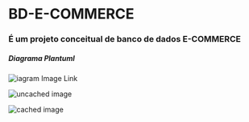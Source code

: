 # BD-E-COMMERCE

### É um projeto conceitual de banco de dados E-COMMERCE

##### Diagrama Plantuml

![iagram Image Link](https://www.plantuml.com/plantuml/png/fLJDQjj04BxlKsnzILjmGg2z21fYJ4nJWfiwnbUnrKwIXLsjkrfHQEZJz907yOjLYcObswEiREBJpe_d-sRcqrmMNZXV6itU-KSmm8LH3u8nhxm6VZMUMcF0PS3OsGbVYf-W1Pzg1Ra7VdB6Z5YtvXExbk7zvO9VpvTiRitBUpLPJBzE5ky_VVvG9LKPwbvbOlEy-MVtmv1BSB1v9e6_snHkGIffaK1ZlE3Z4-7llF1bmIl7klQJaXAApAbU6jX8IbgQEMYCsSttoNAFbREozBP0Nes9nF2DLK8cWHKU7gnJuWYgAw6jYqvhPbqE6KZhS6VRdffTPmQ22_6dXhgpcHAQi9pVVei2Bcl9A6Vv2d9PbqNOu4yRFw87BpeFut1ZCw6Z9AuARt-LhKo3MIE6Dm8DrvB05w15fcmk37ZRxXQ2_16bocfqdM96-YYAj97b4mi-eeSc8Mq57Fm_If5x9OKCN0-crQsKhBoXr8fpAz2d1CAvE9RAWMeWn6YSQ2N2ykqZH9KWs-rzOYIoKCn8Ewt5wMnnoAigcJNjNOLmu2eYw4kIxYwDfVsTZoymAKd8vKhuw7p4H_pyzFJZYBy2XlHtmD1NWuNmk5nNK36H9mcToGu35l9QiOyrtFl1ilkVo4xHmQwwNTAkkX7I5G-tqoPsgyOnzPOZmZYu4V9THpRK_x7tD5FimNT_h8jsLZEZIENNhiXntT5J4LiOkI23tUwo8NzF4dfXSA83KCEtYiwY_brMiTBe_m00)

![uncached image](http://www.plantuml.com/plantuml/proxy?cache=no&src=https://github.com/ericcleptonsilva/BD-E-COMMERCE/blob/master/puml/Diagrama-BD-E-COMMERCE.puml)

![cached image](http://www.plantuml.com/plantuml/proxy?src=https://github.com/ericcleptonsilva/BD-E-COMMERCE/blob/master/puml/Diagrama-BD-E-COMMERCE.txt)
